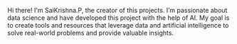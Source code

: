 Hi there! I'm SaiKrishna.P, the creator of this projects. I’m passionate about data science and have developed this project with the help of AI.
My goal is to create tools and resources that leverage data and artificial intelligence to solve real-world problems and provide valuable insights.

